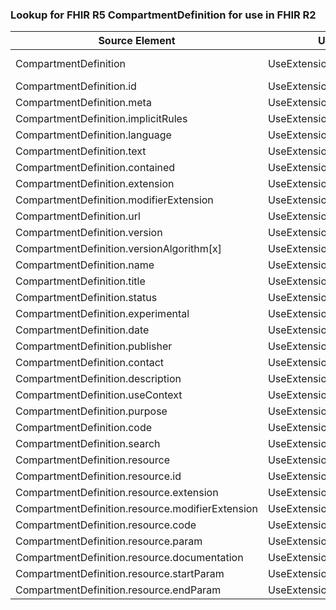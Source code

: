 ### Lookup for FHIR R5 CompartmentDefinition for use in FHIR R2

| Source Element | Usage | Target |
| -------------- | ----- | ------ |
| CompartmentDefinition | UseExtension | http://hl7.org/fhir/5.0/StructureDefinition/extension-CompartmentDefinition |
| CompartmentDefinition.id | UseExtensionFromAncestor | - |
| CompartmentDefinition.meta | UseExtensionFromAncestor | - |
| CompartmentDefinition.implicitRules | UseExtensionFromAncestor | - |
| CompartmentDefinition.language | UseExtensionFromAncestor | - |
| CompartmentDefinition.text | UseExtensionFromAncestor | - |
| CompartmentDefinition.contained | UseExtensionFromAncestor | - |
| CompartmentDefinition.extension | UseExtensionFromAncestor | - |
| CompartmentDefinition.modifierExtension | UseExtensionFromAncestor | - |
| CompartmentDefinition.url | UseExtensionFromAncestor | - |
| CompartmentDefinition.version | UseExtensionFromAncestor | - |
| CompartmentDefinition.versionAlgorithm[x] | UseExtensionFromAncestor | - |
| CompartmentDefinition.name | UseExtensionFromAncestor | - |
| CompartmentDefinition.title | UseExtensionFromAncestor | - |
| CompartmentDefinition.status | UseExtensionFromAncestor | - |
| CompartmentDefinition.experimental | UseExtensionFromAncestor | - |
| CompartmentDefinition.date | UseExtensionFromAncestor | - |
| CompartmentDefinition.publisher | UseExtensionFromAncestor | - |
| CompartmentDefinition.contact | UseExtensionFromAncestor | - |
| CompartmentDefinition.description | UseExtensionFromAncestor | - |
| CompartmentDefinition.useContext | UseExtensionFromAncestor | - |
| CompartmentDefinition.purpose | UseExtensionFromAncestor | - |
| CompartmentDefinition.code | UseExtensionFromAncestor | - |
| CompartmentDefinition.search | UseExtensionFromAncestor | - |
| CompartmentDefinition.resource | UseExtensionFromAncestor | - |
| CompartmentDefinition.resource.id | UseExtensionFromAncestor | - |
| CompartmentDefinition.resource.extension | UseExtensionFromAncestor | - |
| CompartmentDefinition.resource.modifierExtension | UseExtensionFromAncestor | - |
| CompartmentDefinition.resource.code | UseExtensionFromAncestor | - |
| CompartmentDefinition.resource.param | UseExtensionFromAncestor | - |
| CompartmentDefinition.resource.documentation | UseExtensionFromAncestor | - |
| CompartmentDefinition.resource.startParam | UseExtensionFromAncestor | - |
| CompartmentDefinition.resource.endParam | UseExtensionFromAncestor | - |
